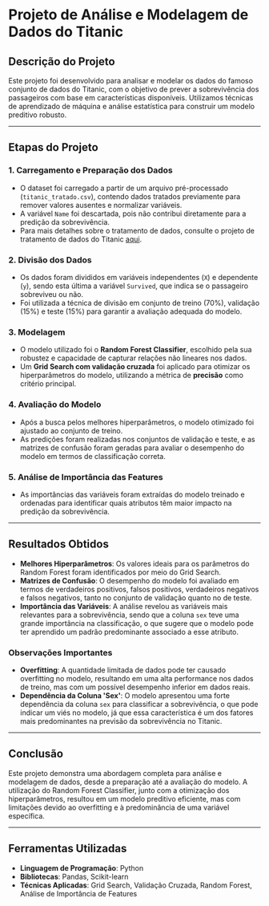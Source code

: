 # Projeto de Análise e Modelagem de Dados do Titanic

## Descrição do Projeto

Este projeto foi desenvolvido para analisar e modelar os dados do famoso conjunto de dados do Titanic, com o objetivo de prever a sobrevivência dos passageiros com base em características disponíveis. Utilizamos técnicas de aprendizado de máquina e análise estatística para construir um modelo preditivo robusto.

---

## Etapas do Projeto

### 1. **Carregamento e Preparação dos Dados**
- O dataset foi carregado a partir de um arquivo pré-processado (`titanic_tratado.csv`), contendo dados tratados previamente para remover valores ausentes e normalizar variáveis.
- A variável `Name` foi descartada, pois não contribui diretamente para a predição da sobrevivência.
- Para mais detalhes sobre o tratamento de dados, consulte o projeto de tratamento de dados do Titanic [aqui](https://github.com/szpeeKi/TratamentoDeDadosTitanic).

### 2. **Divisão dos Dados**
- Os dados foram divididos em variáveis independentes (`X`) e dependente (`y`), sendo esta última a variável `Survived`, que indica se o passageiro sobreviveu ou não.
- Foi utilizada a técnica de divisão em conjunto de treino (70%), validação (15%) e teste (15%) para garantir a avaliação adequada do modelo.

### 3. **Modelagem**
- O modelo utilizado foi o **Random Forest Classifier**, escolhido pela sua robustez e capacidade de capturar relações não lineares nos dados.
- Um **Grid Search com validação cruzada** foi aplicado para otimizar os hiperparâmetros do modelo, utilizando a métrica de **precisão** como critério principal.

### 4. **Avaliação do Modelo**
- Após a busca pelos melhores hiperparâmetros, o modelo otimizado foi ajustado ao conjunto de treino.
- As predições foram realizadas nos conjuntos de validação e teste, e as matrizes de confusão foram geradas para avaliar o desempenho do modelo em termos de classificação correta.

### 5. **Análise de Importância das Features**
- As importâncias das variáveis foram extraídas do modelo treinado e ordenadas para identificar quais atributos têm maior impacto na predição da sobrevivência.

---

## Resultados Obtidos

- **Melhores Hiperparâmetros**: Os valores ideais para os parâmetros do Random Forest foram identificados por meio do Grid Search.
- **Matrizes de Confusão**: O desempenho do modelo foi avaliado em termos de verdadeiros positivos, falsos positivos, verdadeiros negativos e falsos negativos, tanto no conjunto de validação quanto no de teste.
- **Importância das Variáveis**: A análise revelou as variáveis mais relevantes para a sobrevivência, sendo que a coluna `sex` teve uma grande importância na classificação, o que sugere que o modelo pode ter aprendido um padrão predominante associado a esse atributo.
  
### Observações Importantes
- **Overfitting**: A quantidade limitada de dados pode ter causado overfitting no modelo, resultando em uma alta performance nos dados de treino, mas com um possível desempenho inferior em dados reais.
- **Dependência da Coluna 'Sex'**: O modelo apresentou uma forte dependência da coluna `sex` para classificar a sobrevivência, o que pode indicar um viés no modelo, já que essa característica é um dos fatores mais predominantes na previsão da sobrevivência no Titanic.

---

## Conclusão

Este projeto demonstra uma abordagem completa para análise e modelagem de dados, desde a preparação até a avaliação do modelo. A utilização do Random Forest Classifier, junto com a otimização dos hiperparâmetros, resultou em um modelo preditivo eficiente, mas com limitações devido ao overfitting e à predominância de uma variável específica.

---

## Ferramentas Utilizadas

- **Linguagem de Programação**: Python
- **Bibliotecas**: Pandas, Scikit-learn
- **Técnicas Aplicadas**: Grid Search, Validação Cruzada, Random Forest, Análise de Importância de Features
